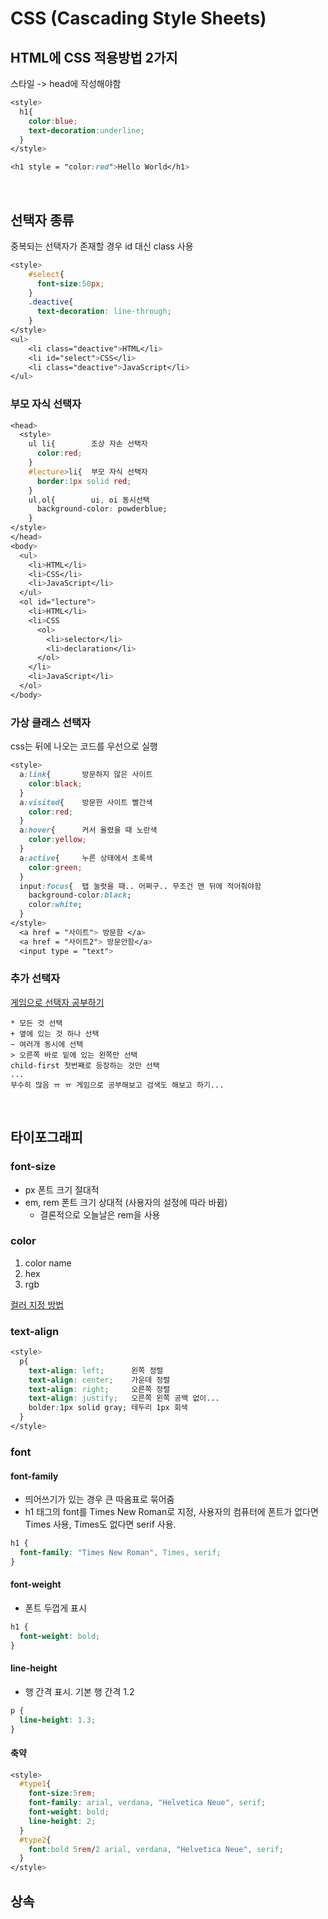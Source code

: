# CSS (Cascading Style Sheets)

## HTML에 CSS 적용방법 2가지

스타일 -> head에 작성해야함

```css
<style>
  h1{
    color:blue;
    text-decoration:underline;
  }
</style>
```

```css
<h1 style = "color:red">Hello World</h1>
```

<br>

## 선택자 종류

중복되는 선택자가 존재할 경우 id 대신 class 사용

```css
<style>
    #select{
      font-size:50px;
    }
    .deactive{
      text-decoration: line-through;
    }
</style>
<ul>
    <li class="deactive">HTML</li>
    <li id="select">CSS</li>
    <li class="deactive">JavaScript</li>
</ul>
```

### 부모 자식 선택자

```css
<head>
  <style>
    ul li{        조상 자손 선택자
      color:red;
    }
    #lecture>li{  부모 자식 선택자
      border:1px solid red;
    }
    ul,ol{        ui, oi 동시선택
      background-color: powderblue;
    }
</style>
</head>
<body>
  <ul>
    <li>HTML</li>
    <li>CSS</li>
    <li>JavaScript</li>
  </ul>
  <ol id="lecture">
    <li>HTML</li>
    <li>CSS
      <ol>
        <li>selector</li>
        <li>declaration</li>
      </ol>
    </li>
    <li>JavaScript</li>
  </ol>
</body>
```

### 가상 클래스 선택자

css는 뒤에 나오는 코드를 우선으로 실행

```css
<style>
  a:link{       방문하지 않은 사이트
    color:black;
  }
  a:visited{    방문한 사이트 빨간색
    color:red;
  }
  a:hover{      커서 올렸을 때 노란색
    color:yellow;
  }
  a:active{     누른 상태에서 초록색
    color:green;
  }
  input:focus{  탭 눌럿을 때.. 어쩌구.. 무조건 맨 뒤에 적어줘야함
    background-color:black;
    color:white;
  }
</style>
  <a href = "사이트"> 방문함 </a>
  <a href = "사이트2"> 방문안함</a>
  <input type = "text">
```

### 추가 선택자

[게임으로 선택자 공부하기](https://flukeout.github.io/)

```
* 모든 것 선택
+ 옆에 있는 것 하나 선택
~ 여러개 동시에 선택
> 오른쪽 바로 밑에 있는 왼쪽만 선택
child-first 첫번째로 등장하는 것만 선택
...
무수히 많음 ㅠ ㅠ 게임으로 공부해보고 검색도 해보고 하기...
```

<br>

## 타이포그래피

### font-size

- px 폰트 크기 절대적
- em, rem 폰트 크기 상대적 (사용자의 설정에 따라 바뀜)
  - 결론적으로 오늘날은 rem을 사용

### color

1. color name
2. hex
3. rgb

[컬러 지정 방법](https://www.w3schools.com/css/css_colors.asp)

### text-align

```css
<style>
  p{
    text-align: left;      왼쪽 정렬
    text-align: center;    가운데 정렬
    text-align: right;     오른쪽 정렬
    text-align: justify;   오른쪽 왼쪽 공백 없이...
    bolder:1px solid gray; 테두리 1px 회색
  }
</style>
```

### font

#### font-family

- 띄어쓰기가 있는 경우 큰 따옴표로 묶어줌
- h1 태그의 font를 Times New Roman로 지정, 사용자의 컴퓨터에 폰트가 없다면 Times 사용, Times도 없다면 serif 사용.

```css
h1 {
  font-family: "Times New Roman", Times, serif;
}
```

#### font-weight

- 폰트 두껍게 표시

```css
h1 {
  font-weight: bold;
}
```

#### line-height

- 행 간격 표시. 기본 행 간격 1.2

```css
p {
  line-height: 1.3;
}
```

#### 축약

```css
<style>
  #type1{
    font-size:5rem;
    font-family: arial, verdana, "Helvetica Neue", serif;
    font-weight: bold;
    line-height: 2;
  }
  #type2{
    font:bold 5rem/2 arial, verdana, "Helvetica Neue", serif;
  }
</style>
```

## 상속
